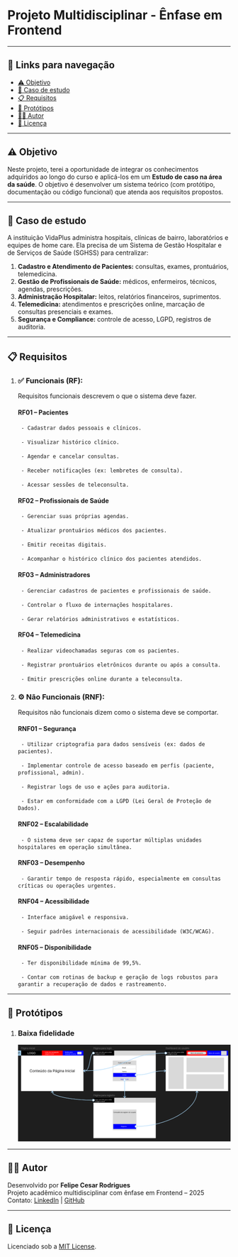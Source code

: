 # Projeto Multidisciplinar - Ênfase em Frontend

---
## 🔗 Links para navegação
- [⚠️ Objetivo](#objetivo)
- [📕 Caso de estudo](#caso-de-estudo)
- [📋 Requisitos](#requisitos)
- [🎨 Protótipos](#prototipos)
- [👨‍💻 Autor](#autor)
- [📄 Licença](#licenca)

---

<div id="objetivo">

## ⚠️ Objetivo
 Neste projeto, terei a oportunidade de integrar os conhecimentos adquiridos ao longo do curso e aplicá-los em um **Estudo de caso na área da saúde**. O objetivo é desenvolver um sistema teórico (com protótipo, documentação ou código funcional) que atenda aos requisitos propostos.

</div>

---

<div id="caso-de-estudo">

## 📕 Caso de estudo
A instituição VidaPlus administra hospitais, clínicas de bairro, laboratórios e equipes de home care. Ela precisa de um Sistema de Gestão Hospitalar e de Serviços de Saúde (SGHSS) para centralizar: 
1. **Cadastro e Atendimento de Pacientes:** consultas, exames, prontuários, telemedicina. 
2. **Gestão de Profissionais de Saúde:** médicos, enfermeiros, técnicos, agendas, prescrições. 
3. **Administração Hospitalar:** leitos, relatórios financeiros, suprimentos. 
4. **Telemedicina:** atendimentos e prescrições online, marcação de consultas presenciais e exames. 
5. **Segurança e Compliance:** controle de acesso, LGPD, registros de auditoria.

</div>

---

<div id="requisitos">

## 📋 Requisitos
1. ### ✅ Funcionais (RF):

    Requisitos funcionais descrevem o que o sistema deve fazer.
    
    #### RF01 – Pacientes
        - Cadastrar dados pessoais e clínicos.

        - Visualizar histórico clínico.

        - Agendar e cancelar consultas.

        - Receber notificações (ex: lembretes de consulta).

        - Acessar sessões de teleconsulta.

    #### RF02 – Profissionais de Saúde
        - Gerenciar suas próprias agendas.

        - Atualizar prontuários médicos dos pacientes.

        - Emitir receitas digitais.

        - Acompanhar o histórico clínico dos pacientes atendidos.

    #### RF03 – Administradores
        - Gerenciar cadastros de pacientes e profissionais de saúde.

        - Controlar o fluxo de internações hospitalares.

        - Gerar relatórios administrativos e estatísticos.

    #### RF04 – Telemedicina
        - Realizar videochamadas seguras com os pacientes.

        - Registrar prontuários eletrônicos durante ou após a consulta.

        - Emitir prescrições online durante a teleconsulta.


2. ### ⚙️ Não Funcionais (RNF):
    
    Requisitos não funcionais dizem como o sistema deve se comportar.

    #### RNF01 – Segurança
        - Utilizar criptografia para dados sensíveis (ex: dados de pacientes).

        - Implementar controle de acesso baseado em perfis (paciente, profissional, admin).

        - Registrar logs de uso e ações para auditoria.

        - Estar em conformidade com a LGPD (Lei Geral de Proteção de Dados).

    #### RNF02 – Escalabilidade
        - O sistema deve ser capaz de suportar múltiplas unidades hospitalares em operação simultânea.

    #### RNF03 – Desempenho
        - Garantir tempo de resposta rápido, especialmente em consultas críticas ou operações urgentes.

    #### RNF04 – Acessibilidade
        - Interface amigável e responsiva.

        - Seguir padrões internacionais de acessibilidade (W3C/WCAG).

    #### RNF05 – Disponibilidade
        - Ter disponibilidade mínima de 99,5%.

        - Contar com rotinas de backup e geração de logs robustos para garantir a recuperação de dados e rastreamento.


</div>

---

<div id="prototipos">

## 🎨 Protótipos

1. ### Baixa fidelidade
    ![Protótipo de baixa fidelidade](./image/image.png)

</div>

---

<div id="autor">

## 👨‍💻 Autor

Desenvolvido por **Felipe Cesar Rodrigues**  
Projeto acadêmico multidisciplinar com ênfase em Frontend – 2025  
Contato: [LinkedIn](https://www.linkedin.com/in/felipe-cesar-rodrigues/) | [GitHub](https://github.com/Kiy0p0N)


</div>

--- 

<div id="licenca">

## 📄 Licença

Licenciado sob a [MIT License](./LICENSE).

</div>